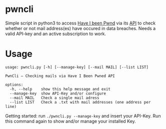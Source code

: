 # pwncli
Simple script in python3 to access [Have I been Pwnd](https://haveibeenpwned.com) via its [API](https://haveibeenpwned.com/api/v3) to check whether or not mail address(es) have occured in data breaches. Needs a valid API-key and an active subscription to work.

# Usage

    usage: pwncli.py [-h] [--manage-key] [--mail MAIL] [--list LIST]
    
    PwnCli – Checking mails via Have I Been Pwned API
    
    options:
      -h, --help    show this help message and exit
      --manage-key  show API-Key and/or configure
      --mail MAIL   Check a single mail adress
      --list LIST   Check a .txt with mail addresses (one address per line)

Getting started: run `./pwncli.py --manage-key` and insert your API-Key. Run this command again to show and/or manage your installed Key.
